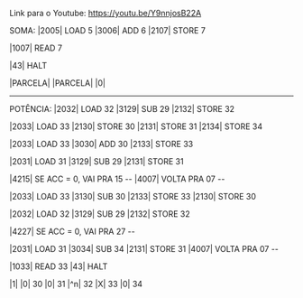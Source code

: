Link para o Youtube: https://youtu.be/Y9nnjosB22A

SOMA:
|2005| LOAD 5
|3006| ADD 6
|2107| STORE 7

|1007| READ 7

|43| HALT

|PARCELA|
|PARCELA|
|0|

---

POTÊNCIA:
|2032| LOAD 32
|3129| SUB 29
|2132| STORE 32

|2033| LOAD 33
|2130| STORE 30
|2131| STORE 31
|2134| STORE 34

|2033| LOAD 33
|3030| ADD 30
|2133| STORE 33

|2031| LOAD 31
|3129| SUB 29
|2131| STORE 31

|4215| SE ACC = 0, VAI PRA 15 --
|4007| VOLTA PRA 07 --

|2033| LOAD 33
|3130| SUB 30
|2133| STORE 33
|2130| STORE 30

|2032| LOAD 32
|3129| SUB 29
|2132| STORE 32

|4227| SE ACC = 0, VAI PRA 27 --

|2031| LOAD 31
|3034| SUB 34
|2131| STORE 31
|4007| VOLTA PRA 07 --

|1033| READ 33
|43| HALT

|1|
|0| 30
|0| 31
|^n| 32
|X| 33
|0| 34
